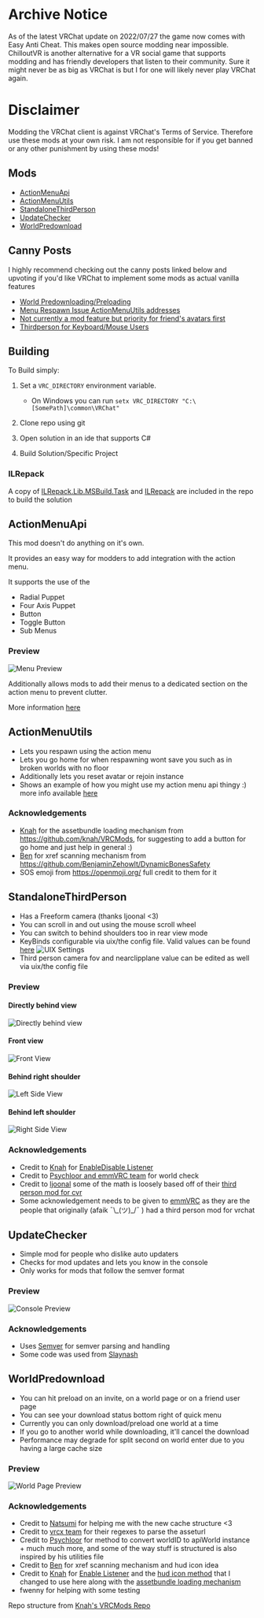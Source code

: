 # Archive Notice
As of the latest VRChat update on 2022/07/27 the game now comes with Easy Anti Cheat. This makes open source modding near impossible. ChilloutVR is another alternative for a VR social game that supports modding and has friendly developers that listen to their community. Sure it might never be as big as VRChat is but I for one will likely never play VRChat again. 

# Disclaimer

Modding the VRChat client is against VRChat's Terms of Service. Therefore use these mods at your own risk. I am not responsible for if you get banned or any other punishment by using these mods!

## Mods

- [ActionMenuApi](#actionmenuapi)
- [ActionMenuUtils](#actionmenuutils)
- [StandaloneThirdPerson](#standalonethirdperson)
- [UpdateChecker](#updatechecker)  
- [WorldPredownload](#worldpredownload)

## Canny Posts

I highly recommend checking out the canny posts linked below and upvoting if you'd like VRChat to implement some mods as actual vanilla features

- [World Predownloading/Preloading](https://feedback.vrchat.com/feature-requests/p/preload-worlds)
- [Menu Respawn Issue ActionMenuUtils addresses](https://feedback.vrchat.com/feature-requests/p/respawnhub-hotkey)
- [Not currently a mod feature but priority for friend's avatars first](https://feedback.vrchat.com/feature-requests/p/friends-first-model-priority-loading)
- [Thirdperson for Keyboard/Mouse Users](https://feedback.vrchat.com/feature-requests/p/thirdperson-for-keyboardmouse-users)

## Building

To Build simply:

1. Set a `VRC_DIRECTORY` environment variable. 
    - On Windows you can run `setx VRC_DIRECTORY "C:\[SomePath]\common\VRChat"`

2. Clone repo using git
3. Open solution in an ide that supports C#
4. Build Solution/Specific Project


### ILRepack
A copy of [ILRepack.Lib.MSBuild.Task](https://github.com/ravibpatel/ILRepack.Lib.MSBuild.Task) and [ILRepack](https://github.com/gluck/il-repack) are included in the repo to build the solution



## ActionMenuApi

This mod doesn't do anything on it's own.

It provides an easy way for modders to add integration with the action menu.

It supports the use of the

- Radial Puppet
- Four Axis Puppet
- Button
- Toggle Button
- Sub Menus

### Preview
![Menu Preview](https://i.imgur.com/h43xPEG.png)

Additionally allows mods to add their menus to a dedicated section on the action menu to prevent clutter.

More information [here](https://github.com/gompocp/ActionMenuApi)

## ActionMenuUtils

- Lets you respawn using the action menu
- Lets you go home for when respawning wont save you such as in broken worlds with no floor
- Additionally lets you reset avatar or rejoin instance
- Shows an example of how you might use my action menu api thingy :) more info available [here](https://github.com/gompocp/ActionMenuApi/)

### Acknowledgements

- [Knah](https://github.com/knah/) for the assetbundle loading mechanism from <https://github.com/knah/VRCMods>,
  for suggesting to add a button for go home and just help in general :)
- [Ben](https://github.com/BenjaminZehowlt/) for xref scanning mechanism from <https://github.com/BenjaminZehowlt/DynamicBonesSafety>
- SOS emoji from <https://openmoji.org/> full credit to them for it

## StandaloneThirdPerson

- Has a Freeform camera (thanks ljoonal <3)
- You can scroll in and out using the mouse scroll wheel
- You can switch to behind shoulders too in rear view mode
- KeyBinds configurable via uix/the config file. Valid values can be found [here](https://docs.unity3d.com/ScriptReference/KeyCode.html)
![UIX Settings](https://i.imgur.com/KoRTTqU.png) 
- Third person camera fov and nearclipplane value can be edited as well via uix/the config file

### Preview
#### Directly behind view
![Directly behind view](https://i.imgur.com/Nrq9V3z.jpeg)
#### Front view
![Front View](https://i.imgur.com/BSfitPU.png)
#### Behind right shoulder
![Left Side View](https://i.imgur.com/RuDD82W.jpeg)
#### Behind left shoulder
![Right Side View](https://i.imgur.com/S6vvWwx.jpeg)

### Acknowledgements

- Credit to [Knah](https://github.com/knah/) for [EnableDisable Listener](https://github.com/knah/VRCMods/blob/master/UIExpansionKit/Components/EnableDisableListener.cs)
- Credit to [Psychloor and emmVRC team](https://github.com/Psychloor/PlayerRotater/blob/master/PlayerRotater/Utilities.cs#L76) for world check
- Credit to [ljoonal](https://github.com/ljoonal/) some of the math is loosely based off of their [third person mod for cvr](https://github.com/ljoonal/CVR-Mods/blob/main/ThirdPersonCamera/ThirdPersonCamera.cs)
- Some acknowledgement needs to be given to [emmVRC](https://github.com/emmVRC/) as they are the people that originally (afaik ¯\\\_(ツ)_/¯ ) had a third person mod for vrchat

## UpdateChecker

- Simple mod for people who dislike auto updaters
- Checks for mod updates and lets you know in the console
- Only works for mods that follow the semver format

### Preview
![Console Preview](https://i.imgur.com/s3BP2qf.png)

### Acknowledgements

- Uses [Semver](https://github.com/maxhauser/semver) for semver parsing and handling
- Some code was used from [Slaynash](https://github.com/Slaynash/VRCModUpdater/blob/main/Core/VRCModUpdaterCore.cs) 

## WorldPredownload

- You can hit preload on an invite, on a world page or on a friend user page
- You can see your download status bottom right of quick menu
- Currently you can only download/preload one world at a time
- If you go to another world while downloading, it'll cancel the download
- Performance may degrade for split second on world enter due to you having a large cache size

### Preview
![World Page Preview](https://i.imgur.com/tGpwiSC.png)

### Acknowledgements

- Credit to [Natsumi](https://github.com/Natsumi-sama/) for helping me with the new cache structure <3
- Credit to [vrcx team](https://github.com/pypy-vrc/VRCX/blob/master/html/src/app.js) for their regexes to parse the asseturl   
- Credit to [Psychloor](https://github.com/Psychloor/AdvancedInvites/blob/master/AdvancedInvites/InviteHandler.cs) for method to convert worldID to apiWorld instance + much much more, and some of the way stuff is structured is also inspired by his utilities file
- Credit to [Ben](https://github.com/BenjaminZehowlt/DynamicBonesSafety) for xref scanning mechanism and hud icon idea
- Credit to [Knah](https://github.com/knah/) for [Enable Listener](https://github.com/knah/VRCMods/blob/master/UIExpansionKit/Components/EnableDisableListener.cs) and the [hud icon method](https://github.com/knah/VRCMods/blob/master/JoinNotifier/JoinNotifierMod.cs#L120) that I changed to use here along with the [assetbundle loading mechanism](https://github.com/knah/VRCMods/blob/master/JoinNotifier/JoinNotifierMod.cs#L61)
- fwenny for helping with some testing

Repo structure from [Knah's VRCMods Repo](https://github.com/knah/VRCMods/)

